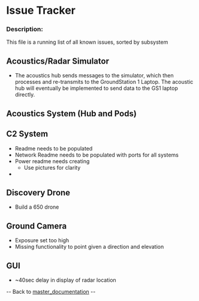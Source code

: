 # Issue Tracker

### Description:
This file is a running list of all known issues, sorted by subsystem

## Acoustics/Radar Simulator
- The acoustics hub sends messages to the simulator, which then processes and re-transmits to the GroundStation 1 Laptop. The acoustic hub will eventually be implemented to send data to the GS1 laptop directly.

## Acoustics System (Hub and Pods)

## C2 System
- Readme needs to be populated
- Network Readme needs to be populated with ports for all systems
- Power readme needs creating
    - Use pictures for clarity
- 

## Discovery Drone
- Build a 650 drone

## Ground Camera
- Exposure set too high
- Missing functionality to point given a direction and elevation

## GUI
- ~40sec delay in display of radar location


-- Back to [master_documentation](../Documentation/Master_Documentation.md) --